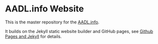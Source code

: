 # AADL.info Website

This is the master repository for the [AADL.info](https://www.aadl.info).

It builds on the Jekyll static website builder
and GitHub pages, see [Github Pages and Jekyll](https://docs.github.com/en/github/working-with-github-pages/setting-up-a-github-pages-site-with-jekyll) for details.
